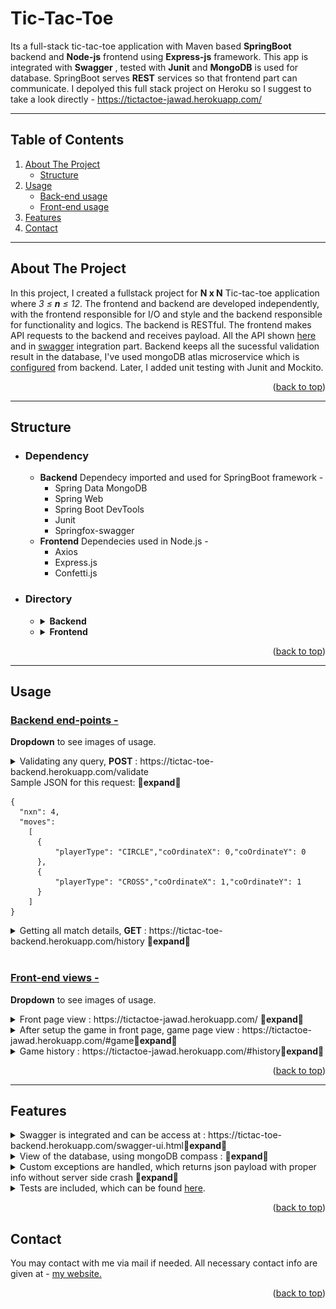 

# Tic-Tac-Toe
  
Its a full-stack tic-tac-toe application with Maven based **SpringBoot** backend and **Node-js** frontend using **Express-js** framework. This app is integrated with **Swagger** , tested with **Junit** and **MongoDB** is used for database. SpringBoot serves **REST** services so that frontend part can communicate. I depolyed this full stack project on Heroku so I suggest to take a look directly - https://tictactoe-jawad.herokuapp.com/

*** 
<div id="top"></div>

<!-- TABLE OF CONTENTS -->

## Table of Contents

  <ol>
    <li>
      <a href="#about2">About The Project</a>
      <ul>
        <li><a href="#build3">Structure</a></li>
      </ul>
    </li>
    <li><a href="#usage2">Usage</a>
        <ul>
        <li><a href="#backendUsage">Back-end usage</a></li>
        <li><a href="#frontendUsage">Front-end usage</a></li>
      </ul>
    </li>
    <li><a href="#features">Features</a></li>
    <li><a href="#contact2">Contact</a></li>
  </ol>


***
<div id="about2"></div>


<!-- ABOUT THE PROJECT -->

## About The Project

In this project, I created a fullstack project for <b>N x N</b> Tic-tac-toe application where <i>3 ≤ <b>n</b> ≤ 12</i>. The frontend and backend are developed independently, with the frontend responsible for I/O and style and the backend responsible for functionality and logics. The backend is RESTful. The frontend makes API requests to the backend and receives payload. All the API shown <a href="#usage2">here</a> and in <a href="#features">swagger</a> integration part. Backend keeps all the sucessful validation result in the database, I've used mongoDB atlas microservice which is <a href="backend/src/main/java/com/example/tictactoe/config/MongoDbConfig.java">configured</a> from backend. Later, I added unit testing with Junit and Mockito.


<p align="right">(<a href="#top">back to top</a>)</p>

***
<div id="build3"></div>

## Structure
  
* ### Dependency
  * **Backend** 
    Dependecy imported and used for SpringBoot framework -
    * Spring Data MongoDB
    * Spring Web
    * Spring Boot DevTools
    * Junit
    * Springfox-swagger
  * **Frontend** 
    Dependecies used in Node.js -
    * Axios
    * Express.js
    * Confetti.js
* ### Directory
  *  <details><summary>
	  <b>Backend</b><br>  
      </summary>
	    abced
      </details>

  *  <details><summary>
	  <b>Frontend</b><br>  
      </summary>
	    abced
      </details>


<p align="right">(<a href="#top">back to top</a>)</p> 

***
<div id="build2"></div>



<div id="usage2"></div>


<!-- USAGE EXAMPLES -->
## Usage

<div id="backendUsage"></div>


### <ins>Backend end-points -</ins> 
<b>Dropdown</b> to see images of usage. 
<details>
<summary>
	Validating any query, <b>POST</b> : <a>https://tictac-toe-backend.herokuapp.com/validate</a> <br>  
	Sample JSON for this request: <b>🔻expand🔻</b>

	{
      "nxn": 4,
      "moves": 
        [
          {
              "playerType": "CIRCLE","coOrdinateX": 0,"coOrdinateY": 0
          },
          {
              "playerType": "CROSS","coOrdinateX": 1,"coOrdinateY": 1
          }      
        ]
    }

</summary>
	<img src="images/validate.png">
</details>


<details>
<summary>
	Getting all match details, <b>GET</b> : <a>https://tictac-toe-backend.herokuapp.com/history </a><b>🔻expand🔻</b> <br> 

</summary>
	<img src="images/history.png">
</details>
<br>

<div id="frontendUsage"></div>


### <ins>Front-end views -</ins> 
<b>Dropdown</b> to see images of usage. 



<details>
<summary>
	Front page view : <a>https://tictactoe-jawad.herokuapp.com/</a> <b>🔻expand🔻</b><br>  
		
</summary>
	<img src="images/setup.png">
</details>

<details>
<summary>
	After setup the game in front page, game page view : <a>https://tictactoe-jawad.herokuapp.com/#game</a><b>🔻expand🔻</b> <br>  
		
</summary>
	<img src="images/game.png">
</details>

<details>
<summary>
	Game history : <a>https://tictactoe-jawad.herokuapp.com/#history</a><b>🔻expand🔻</b> <br>  
		
</summary>
	<img src="images/history2.png">
</details>




<p align="right">(<a href="#top">back to top</a>)</p>




***
<div id="features"></div>


## Features

<details>
<summary>
	Swagger is integrated and can be access at : <a>https://tictac-toe-backend.herokuapp.com/swagger-ui.html</a><b>🔻expand🔻</b> <br>  
		
</summary>
	<img src="images/swagger.png">
</details>

<details>
<summary>
	View of the database, using mongoDB compass : <b>🔻expand🔻</b> <br>  	
</summary>
	<img src="images/compass.png">
</details>

<details>
<summary>
	Custom exceptions are handled, which returns json payload with proper info without server side crash <b>🔻expand🔻</b> <br>  
		
</summary>
	<img src="images/null.png">
</details>

<details>
<summary>
	Tests are included, which can be found <a href="backend/src/test/java/com/example/tictactoe/GameUserServiceTest.java">here</a>.  
		
</summary>
</details>


<p align="right">(<a href="#top">back to top</a>)</p>



<div id="contact2"></div>


<!-- CONTACT -->
## Contact

You may contact with me via mail if needed. All necessary contact info are given at - <a href="https://hurutta.github.io"> my website. <a>


<p align="right">(<a href="#top">back to top</a>)</p>


